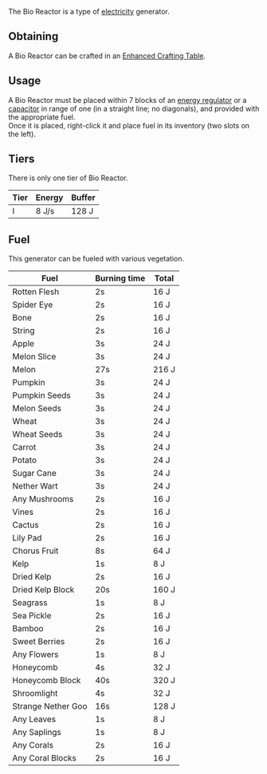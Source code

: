 The Bio Reactor is a type of [electricity](https://github.com/Slimefun/Slimefun4/wiki/Electric-Machines) generator. 

## Obtaining
A Bio Reactor can be crafted in an [Enhanced Crafting Table](https://github.com/Slimefun/Slimefun4/wiki/Enhanced-Crafting-Table).

## Usage
A Bio Reactor must be placed within 7 blocks of an [energy regulator](https://github.com/Slimefun/Slimefun4/wiki/Energy-Regulator) or a [capacitor](https://github.com/Slimefun/Slimefun4/wiki/Energy-Capacitors) in range of one (in a straight line; no diagonals), and provided with the appropriate fuel.<br>
Once it is placed, right-click it and place fuel in its inventory (two slots on the left).

## Tiers
There is only one tier of Bio Reactor.

| Tier | Energy | Buffer |
| ---- | --- | ------ |
| I | 8 J/s | 128 J |

## Fuel
This generator can be fueled with various vegetation.

| Fuel | Burning time | Total |
| ---- | ------------ | --------------------- 
| Rotten Flesh | 2s |  16 J
| Spider Eye | 2s |  16 J
| Bone | 2s |  16 J
| String | 2s |  16 J
| Apple | 3s |  24 J
| Melon Slice | 3s |  24 J
| Melon | 27s |  216 J
| Pumpkin | 3s |  24 J
| Pumpkin Seeds | 3s |  24 J
| Melon Seeds | 3s |  24 J
| Wheat | 3s |  24 J
| Wheat Seeds | 3s |  24 J
| Carrot | 3s |  24 J
| Potato | 3s |  24 J
| Sugar Cane | 3s |  24 J
| Nether Wart | 3s |  24 J
| Any Mushrooms | 2s |  16 J
| Vines | 2s |  16 J
| Cactus | 2s |  16 J
| Lily Pad | 2s |  16 J
| Chorus Fruit | 8s |  64 J
| Kelp | 1s |  8 J
| Dried Kelp | 2s |  16 J
| Dried Kelp Block | 20s |  160 J
| Seagrass | 1s |  8 J
| Sea Pickle | 2s |  16 J
| Bamboo | 2s |  16 J
| Sweet Berries | 2s |  16 J
| Any Flowers | 1s |  8 J
| Honeycomb | 4s |  32 J
| Honeycomb Block | 40s |  320 J
| Shroomlight | 4s |  32 J
| Strange Nether Goo | 16s |  128 J
| Any Leaves | 1s |  8 J
| Any Saplings | 1s |  8 J
| Any Corals | 2s |  16 J
| Any Coral Blocks | 2s |  16 J




